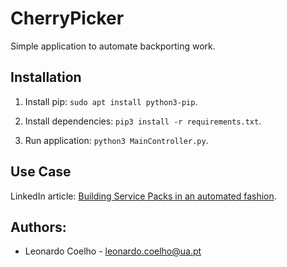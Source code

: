 # CherryPicker
Simple application to automate backporting work.

## Installation
1. Install pip: ```sudo apt install python3-pip```.

2. Install dependencies: ```pip3 install -r requirements.txt```.

3. Run application: ```python3 MainController.py```.

## Use Case
LinkedIn article: [Building Service Packs in an automated fashion](https://www.linkedin.com/pulse/building-service-packs-automated-fashion-leonardo-coelho/).

## Authors:

- Leonardo Coelho	- <leonardo.coelho@ua.pt>
